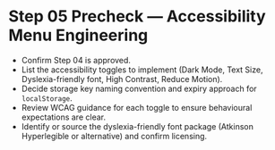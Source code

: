# Step 05 Precheck — Accessibility Menu Engineering

- Confirm Step 04 is approved.
- List the accessibility toggles to implement (Dark Mode, Text Size, Dyslexia-friendly font, High Contrast, Reduce Motion).
- Decide storage key naming convention and expiry approach for `localStorage`.
- Review WCAG guidance for each toggle to ensure behavioural expectations are clear.
- Identify or source the dyslexia-friendly font package (Atkinson Hyperlegible or alternative) and confirm licensing.
